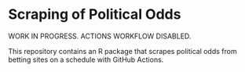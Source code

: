 # Scraping of Political Odds

WORK IN PROGRESS. ACTIONS WORKFLOW DISABLED.

This repository contains an R package that scrapes political odds from betting sites on a schedule with GitHub Actions.
